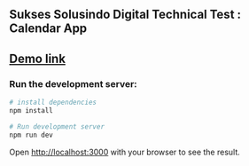 ## Sukses Solusindo Digital Technical Test : Calendar App

## [Demo link](https://ssd-wad-calendar-jt3angga.vercel.app)

### Run the development server:

```bash
# install dependencies
npm install

# Run development server
npm run dev
```

Open [http://localhost:3000](http://localhost:3000) with your browser to see the result.
